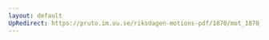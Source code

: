 ```yaml
---
layout: default
UpRedirect: https://pruto.im.uu.se/riksdagen-motions-pdf/1870/mot_1870__ak__41.pdf
---
```

